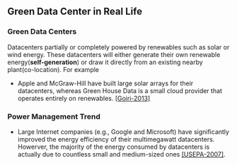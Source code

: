 ## Green Data Center in Real Life

### Green Data Centers
Datacenters partially or completely powered by renewables such as solar or wind energy. These datacenters will either generate their own renewable energy(**self-generation**) or draw it directly from an existing nearby plant(co-location). For example
  - Apple and McGraw-Hill have built large solar arrays for their datacenters, whereas Green House Data is a small cloud provider that operates entirely on renewables. [[Goiri-2013]](https://github.com/hxwang/GreenDC-Summary/blob/master/papers/GoiriIK13_Designing-and-Managing-Datacenters-Powered-by-Renewable-Energy.md)



### Power Management Trend
- Large Internet companies (e.g., Google and Microsoft) have significantly improved the energy efficiency of their multimegawatt datacenters. Howerver, the majority of the energy consumed by datacenters is actually due to countless small and medium-sized ones [[USEPA-2007]](http://hightech.lbl.gov/documents/data_centers/epa-datacenters.pdf). 
